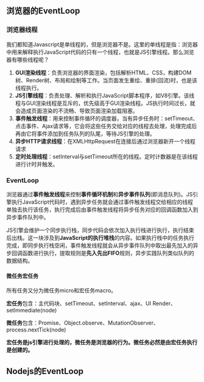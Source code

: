 ## 浏览器的EventLoop

### 浏览器线程

我们都知道Javascript是单线程的，但是浏览器不是。这里的单线程是指：浏览器中用来解释执行JavaScript代码的只有一个线程，也就是JS引擎线程。那么浏览器有哪些线程呢？

1. **GUI渲染线程**：负责浏览器的界面渲染，包括解析HTML、CSS，构建DOM树、Render树、布局和绘制等工作。当页面发生重绘、重排(回流)时，也是该线程执行。
2. **JS引擎线程**：负责处理、解析和执行JavaScript脚本程序，如V8引擎。该线程与GUI渲染线程是互斥的，优先级高于GUI渲染线程。JS执行时间过长，就会造成页面渲染的不流畅、导致页面渲染加载阻塞。
3. **事件触发线程**：用来控制事件循环的调度器，当有异步任务时：setTimeout、点击事件、Ajax请求等，它会将这些任务交给对应的线程去处理，处理完成后再由它将事件添加到任务队列的队尾，等待JS引擎的处理。
4. **异步HTTP请求线程**：在XMLHttpRequest在连接后通过浏览器新开一个线程请求
5. **定时处理线程**：setInterval与setTimeout所在的线程。定时计数器是在该线程进行计时并触发。

### EventLoop

浏览器通过**事件触发线程**来控制**事件循环机制**和**异步事件队列**(即消息队列)。JS引擎执行JavaScript代码时，遇到异步任务就会通过事件触发线程交给相应的线程单独去执行该任务，执行完成后由事件触发线程将异步任务对应的回调函数加入到异步事件队列中。

JS引擎会维护一个同步执行栈，同步代码会依次加入执行栈进行执行，执行结束后出栈。这一块涉及到**JavaScript的执行堆栈**的内容。如果执行栈中的任务执行完成，即同步执行栈空闲，事件触发线程就会从异步事件队列中取出最先加入的异步回调函数进行执行，提取规则是**先入先出FIFO**规则，异步实践队列类似队列的数据结构。

#### 微任务宏任务

所有任务又分为微任务micro和宏任务macro。

**宏任务**包含：主代码块、setTimeout、setInterval、ajax、UI Render、setImmediate(node)

**微任务**包含：Promise、Object.observe、MutationObserver、process.nextTick(node)

**宏任务是js引擎进行处理的，微任务是浏览器的行为。微任务必然是由宏任务执行是创建的。**

## Nodejs的EventLoop

